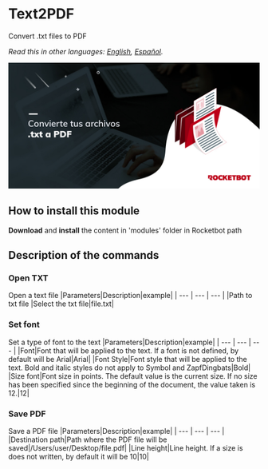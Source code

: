 # Text2PDF
  
Convert .txt files to PDF  

*Read this in other languages: [English](Manual_Text2PDF.md), [Español](Manual_Text2PDF.es.md).*
  
![banner](imgs/Banner_Text2PDF.png)
## How to install this module
  
__Download__ and __install__ the content in 'modules' folder in Rocketbot path  



## Description of the commands

### Open TXT
  
Open a text file
|Parameters|Description|example|
| --- | --- | --- |
|Path to txt file |Select the txt file|file.txt|

### Set font
  
Set a type of font to the text
|Parameters|Description|example|
| --- | --- | --- |
|Font|Font that will be applied to the text. If a font is not defined, by default will be Arial|Arial|
|Font Style|Font style that will be applied to the text. Bold and italic styles do not apply to Symbol and ZapfDingbats|Bold|
|Size font|Font size in points. The default value is the current size. If no size has been specified since the beginning of the document, the value taken is 12.|12|

### Save PDF
  
Save a PDF file
|Parameters|Description|example|
| --- | --- | --- |
|Destination path|Path where the PDF file will be saved|/Users/user/Desktop/file.pdf|
|Line height|Line height. If a size is does not written, by default it will be 10|10|
